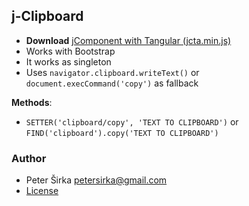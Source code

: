 ## j-Clipboard

- __Download__ [jComponent with Tangular (jcta.min.js)](https://github.com/petersirka/jComponent)
- Works with Bootstrap
- It works as singleton
- Uses `navigator.clipboard.writeText()` or `document.execCommand('copy')` as fallback

__Methods__:
- `SETTER('clipboard/copy', 'TEXT TO CLIPBOARD')` or `FIND('clipboard').copy('TEXT TO CLIPBOARD')`

### Author

- Peter Širka <petersirka@gmail.com>
- [License](https://www.totaljs.com/license/)